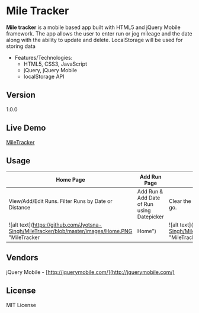 # Mile Tracker

**Mile tracker** is a mobile based app built with HTML5 and jQuery Mobile framework. The app allows the user to enter run or jog mileage and the date along with the ability to update and delete. LocalStorage will be used for storing data

* Features/Technologies: 
  * HTML5, CSS3, JavaScript
  * jQuery, jQuery Mobile
  * localStorage API

## Version
1.0.0

## Live Demo
 [MileTracker](http://jyotsnasingh.com/projects/JavaScript/MileTracker-MobileApp/)

## Usage

**Home Page** | **Add Run Page** | **Clear All Runs**
--- | --- | ---
View/Add/Edit Runs. Filter Runs by Date or Distance | Add Run & Add Date of Run using Datepicker  | Clear the localstorage by deleting all the runs in one go. 
![alt text](https://github.com/Jyotsna-Singh/MileTracker/blob/master/images/Home.PNG "MileTracker|Home")  | ![alt text](https://github.com/Jyotsna-Singh/MileTracker/blob/master/images/AddRun.PNG "MileTracker|Add Run")  | ![alt text](https://github.com/Jyotsna-Singh/MileTracker/blob/master/images/clear.PNG "MileTracker|Clear") 

## Vendors
jQuery Mobile - [http://jquerymobile.com/](http://jquerymobile.com/) 



## License
MIT License
